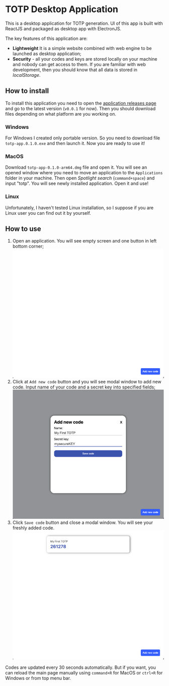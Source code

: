 # TOTP Desktop Application

This is a desktop application for TOTP generation. UI of this app is built with ReactJS and packaged as desktop app with ElectronJS.

The key features of this application are:

- **Lightweight** It is a simple website combined with web engine to be launched as desktop application;
- **Security** - all your codes and keys are stored locally on your machine and nobody can get access to them. If you are familiar with web development, then you should know that all data is stored in *localStorage*.

## How to install

To install this application you need to open the [application releases page](https://github.com/KrawMire/totp-app/releases/) and go to the latest version (`v0.0.1` for now). Then you should download files depending on what platform are you working on.

### Windows

For Windows I created only portable version. So you need to download file `totp-app.0.1.0.exe` and then launch it. Now you are ready to use it!  

### MacOS

Download `totp-app-0.1.0-arm64.dmg` file and open it. You will see an opened window where you need to move an application to the `Applications` folder in your machine. Then open *Spotlight search* (`command+space`) and input "totp". You will see newly installed application. Open it and use!

### Linux

Unfortunately, I haven't tested Linux installation, so I suppose if you are Linux user you can find out it by yourself.

## How to use

1. Open an application. You will see empty screen and one button in left bottom corner;
   ![Initial state](./docs/assets/initial.png)
2. Click at `Add new code` button and you will see modal window to add new code. Input name of your code and a secret key into specified fields;
   ![Create code](./docs/assets/create_code.png)
3. Click `Save code` button and close a modal window. You will see your freshly added code.
   ![First code](./docs/assets/first_totp.png)

Codes are updated every 30 seconds automatically. But if you want, you can reload the main page manually using `command+R` for MacOS or `ctrl+R` for Windows or from top menu bar.